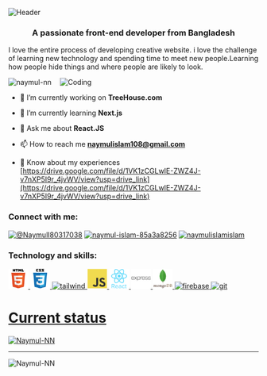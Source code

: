 ![Header](https://i.ibb.co/HG57B4V/github-header-image-2.png)
<h3 align="center">A passionate front-end developer from Bangladesh</h3>
<p align="left">I love the entire process of developing creative website. i love 
 the challenge of learning new technology and spending time to meet new people.Learning how people hide things and where people are likely to look.</p>
<img align="right" alt ="Coding" width="400" src="https://cdn.dribbble.com/users/1162077/screenshots/3848914/programmer.gif">

<p align="left"> <img src="https://komarev.com/ghpvc/?username=naymul-nn&label=Profile%20views&color=0e75b6&style=flat" alt="naymul-nn" /> </p>

- 🔭 I’m currently working on **TreeHouse.com**

- 🌱 I’m currently learning **Next.js**

- 💬 Ask me about **React.JS**

- 📫 How to reach me **naymulislam108@gmail.com**

- 📄 Know about my experiences [https://drive.google.com/file/d/1VK1zCGLwIE-ZWZ4J-v7nXP5I9r_4jvWV/view?usp=drive_link](https://drive.google.com/file/d/1VK1zCGLwIE-ZWZ4J-v7nXP5I9r_4jvWV/view?usp=drive_link)

<h3 align="left">Connect with me:</h3>
<p align="left">
<a href="https://twitter.com/@NaymulI80317038" target="blank"><img align="center" src="https://raw.githubusercontent.com/rahuldkjain/github-profile-readme-generator/master/src/images/icons/Social/twitter.svg" alt="@NaymulI80317038" height="30" width="40" /></a>
<a href="https://linkedin.com/in/naymul-islam-85a3a8256" target="blank"><img align="center" src="https://raw.githubusercontent.com/rahuldkjain/github-profile-readme-generator/master/src/images/icons/Social/linked-in-alt.svg" alt="naymul-islam-85a3a8256" height="30" width="40" /></a>
<a href="https://instagram.com/naymulislamislam" target="blank"><img align="center" src="https://raw.githubusercontent.com/rahuldkjain/github-profile-readme-generator/master/src/images/icons/Social/instagram.svg" alt="naymulislamislam" height="30" width="40" /></a>
</p>

<h3 align="left">Technology and skills:</h3>
<p align="left"> <a href="https://www.w3.org/html/" target="_blank" rel="noreferrer"> <img src="https://raw.githubusercontent.com/devicons/devicon/master/icons/html5/html5-original-wordmark.svg" alt="html5" width="40" height="40"/> </a>
  <a href="https://www.w3schools.com/css/" target="_blank" rel="noreferrer"> <img src="https://raw.githubusercontent.com/devicons/devicon/master/icons/css3/css3-original-wordmark.svg" alt="css3" width="40" height="40"/> </a> 
  <a href="https://tailwindcss.com/" target="_blank" rel="noreferrer"> <img src="https://www.vectorlogo.zone/logos/tailwindcss/tailwindcss-icon.svg" alt="tailwind" width="40" height="40"/> </a> <a href="https://developer.mozilla.org/en-US/docs/Web/JavaScript" target="_blank" rel="noreferrer"> <img src="https://raw.githubusercontent.com/devicons/devicon/master/icons/javascript/javascript-original.svg" alt="javascript" width="40" height="40"/> </a>
  <a href="https://reactjs.org/" target="_blank" rel="noreferrer"> <img src="https://raw.githubusercontent.com/devicons/devicon/master/icons/react/react-original-wordmark.svg" alt="react" width="40" height="40"/> </a>
  <a href="https://expressjs.com" target="_blank" rel="noreferrer"> <img src="https://raw.githubusercontent.com/devicons/devicon/master/icons/express/express-original-wordmark.svg" alt="express" width="40" height="40"/> </a> </a>   <a href="https://www.mongodb.com/" target="_blank" rel="noreferrer"> <img src="https://raw.githubusercontent.com/devicons/devicon/master/icons/mongodb/mongodb-original-wordmark.svg" alt="mongodb" width="40" height="40"/> </a>  <a href="https://firebase.google.com/" target="_blank" rel="noreferrer"> <img src="https://www.vectorlogo.zone/logos/firebase/firebase-icon.svg" alt="firebase" width="40" height="40"/> </a> <a href="https://git-scm.com/" target="_blank" rel="noreferrer"> <img src="https://www.vectorlogo.zone/logos/git-scm/git-scm-icon.svg" alt="git" width="40" height="40"/>   </p>
<h1 align="left"> Current status</h1>
<p><img align="center" src="https://github-readme-streak-stats.herokuapp.com/?user=Naymul-NN&" alt="Naymul-NN" /></p>
<hr />
<p><img align="left" src="https://github-readme-stats.vercel.app/api/top-langs?username=Naymul-NN&show_icons=true&locale=en&layout=compact" alt="Naymul-NN" /></p>



